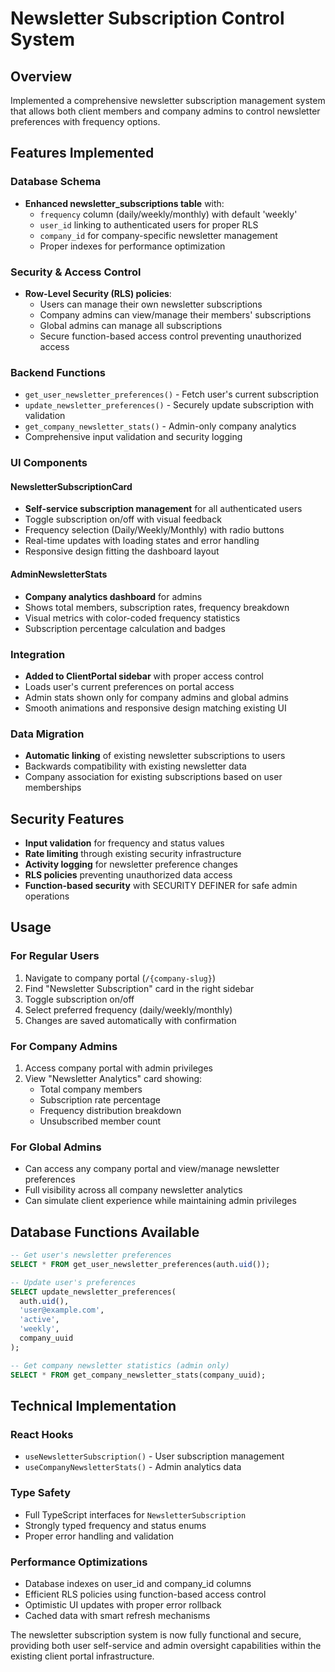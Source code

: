 # Newsletter Subscription Control System

## Overview
Implemented a comprehensive newsletter subscription management system that allows both client members and company admins to control newsletter preferences with frequency options.

## Features Implemented

### Database Schema
- **Enhanced newsletter_subscriptions table** with:
  - `frequency` column (daily/weekly/monthly) with default 'weekly'
  - `user_id` linking to authenticated users for proper RLS
  - `company_id` for company-specific newsletter management
  - Proper indexes for performance optimization

### Security & Access Control
- **Row-Level Security (RLS) policies**:
  - Users can manage their own newsletter subscriptions
  - Company admins can view/manage their members' subscriptions  
  - Global admins can manage all subscriptions
  - Secure function-based access control preventing unauthorized access

### Backend Functions
- `get_user_newsletter_preferences()` - Fetch user's current subscription
- `update_newsletter_preferences()` - Securely update subscription with validation
- `get_company_newsletter_stats()` - Admin-only company analytics
- Comprehensive input validation and security logging

### UI Components

#### NewsletterSubscriptionCard
- **Self-service subscription management** for all authenticated users
- Toggle subscription on/off with visual feedback
- Frequency selection (Daily/Weekly/Monthly) with radio buttons
- Real-time updates with loading states and error handling
- Responsive design fitting the dashboard layout

#### AdminNewsletterStats  
- **Company analytics dashboard** for admins
- Shows total members, subscription rates, frequency breakdown
- Visual metrics with color-coded frequency statistics
- Subscription percentage calculation and badges

### Integration
- **Added to ClientPortal sidebar** with proper access control
- Loads user's current preferences on portal access
- Admin stats shown only for company admins and global admins
- Smooth animations and responsive design matching existing UI

### Data Migration
- **Automatic linking** of existing newsletter subscriptions to users
- Backwards compatibility with existing newsletter data
- Company association for existing subscriptions based on user memberships

## Security Features
- **Input validation** for frequency and status values
- **Rate limiting** through existing security infrastructure  
- **Activity logging** for newsletter preference changes
- **RLS policies** preventing unauthorized data access
- **Function-based security** with SECURITY DEFINER for safe admin operations

## Usage

### For Regular Users
1. Navigate to company portal (`/{company-slug}`)
2. Find "Newsletter Subscription" card in the right sidebar
3. Toggle subscription on/off
4. Select preferred frequency (daily/weekly/monthly)
5. Changes are saved automatically with confirmation

### For Company Admins
1. Access company portal with admin privileges
2. View "Newsletter Analytics" card showing:
   - Total company members
   - Subscription rate percentage
   - Frequency distribution breakdown
   - Unsubscribed member count

### For Global Admins
- Can access any company portal and view/manage newsletter preferences
- Full visibility across all company newsletter analytics
- Can simulate client experience while maintaining admin privileges

## Database Functions Available

```sql
-- Get user's newsletter preferences  
SELECT * FROM get_user_newsletter_preferences(auth.uid());

-- Update user's preferences
SELECT update_newsletter_preferences(
  auth.uid(), 
  'user@example.com', 
  'active', 
  'weekly', 
  company_uuid
);

-- Get company newsletter statistics (admin only)
SELECT * FROM get_company_newsletter_stats(company_uuid);
```

## Technical Implementation

### React Hooks
- `useNewsletterSubscription()` - User subscription management
- `useCompanyNewsletterStats()` - Admin analytics data

### Type Safety
- Full TypeScript interfaces for `NewsletterSubscription`
- Strongly typed frequency and status enums
- Proper error handling and validation

### Performance Optimizations
- Database indexes on user_id and company_id columns
- Efficient RLS policies using function-based access control
- Optimistic UI updates with proper error rollback
- Cached data with smart refresh mechanisms

The newsletter subscription system is now fully functional and secure, providing both user self-service and admin oversight capabilities within the existing client portal infrastructure.
